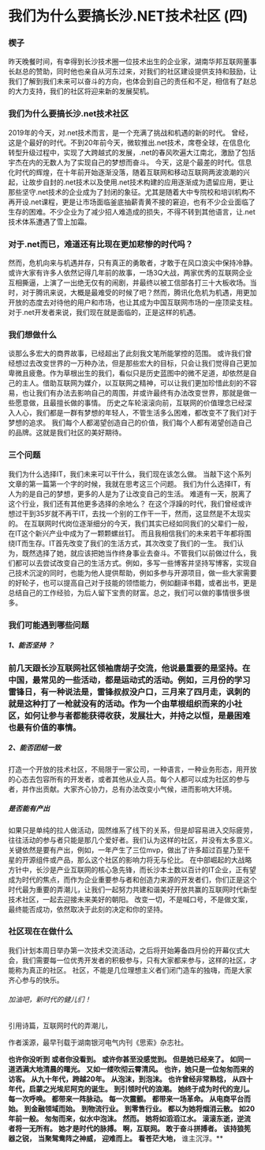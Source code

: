 # 我们为什么要搞长沙.NET技术社区 (四)

### 楔子 

昨天晚餐时间，有幸得到长沙技术圈一位技术出生的企业家，湖南华邦互联网董事长赵总的赞助，同时他也亲自从河东过来，对我们的社区建设提供支持和鼓励，让我们了解到我们未来可以奋斗的方向，也体会到自己的责任和不足，相信有了赵总的大力支持，我们的社区将迎来新的发展契机。 

### 我们为什么要搞长沙.net技术社区 

2019年的今天，对.net技术而言，是一个充满了挑战和机遇的新的时代。 
曾经，这是个最好的时代。不到20年前今天，微软推出.net技术，席卷全球，在信息化转型升级过程中，实现了大跨越式的发展，.net的春风吹遍大江南北，激励了包括宇杰在内的无数人为了实现自己的梦想而奋斗。 
今天，这是个最差的时代。信息化时代的辉煌，在十年前开始逐渐没落，随着互联网和移动互联网两波浪潮的兴起，让故步自封的.net技术以及使用.net技术构建的应用逐渐成为遗留应用，更让那些坚守.net技术的企业成为了封闭的象征。尤其是随着大中专院校和培训机构不再开设.net课程，更是让市场面临釜底抽薪青黄不接的窘迫，也有不少企业面临了生存的困难。不少企业为了减少招人难造成的损失，不得不转到其他语言，让.net技术体系遭遇了雪上加霜。 

### 对于.net而已，难道还有比现在更加悲惨的时代吗？ 

然而，危机向来与机遇并存，只有真正的勇敢者，才敢于在风口浪尖中保持冷静。 
或许大家有许多人依然记得几年前的故事，一场3Q大战，两家优秀的互联网企业互相撕逼，上演了一出绝无仅有的闹剧，并最终以被工信部各打三十大板收场。当时，对于腾讯来说，大概是最难受的时候了吧？然而，腾讯化危机为机遇，用更加开放的态度去对待他的用户和市场，也让其成为中国互联网市场的一座顶梁支柱。 
对于.net开发者来说，我们现在就是面临的，正是这样的机遇。 

### 我们想做什么 

谈那么多宏大的商界故事，已经超出了此刻我文笔所能掌控的范围。 
或许我们曾经想过去改变世界的一万种办法，但是那些宏大的目标，只会让我们觉得自己更加卑微且疲惫。作为草根出生的我们，看似只是历史蓝图中的微不足道，却依然是自己的主人。借助互联网为媒介，以互联网之精神，可以让我们更加珍惜此刻的不容易，也让我们有办法去影响自己的周围，并或许最终有办法改变世界，那就是做一些愿意做，且最擅长做的事情。 
历史之车轮滚滚向前，互联网的价值理念已经深入人心，我们都是一群有梦想的年轻人，不管生活多么困难，都改变不了我们对于梦想的追求。 
我们每个人都渴望创造自己的价值，我们每个人都有渴望创造自己的品牌。这就是我们社区的美好期待。

### 三个问题 

我们为什么选择IT，我们未来可以干什么，我们现在该怎么做。 
当敲下这个系列文章的第一篇第一个字的时候，我就在思考这三个问题。 
我们为什么选择IT，有人为的是自己的梦想，更多的人是为了让改变自己的生活。 
难道有一天，脱离了这个行业，我们还有其他更多选择的余地么？ 
在这个浮躁的时代，我们曾经或许想过干到35岁就不再干IT，去找一个别的工作干一干，然而，这显然是不太现实的。 
在互联网时代岗位逐渐细分的今天，我们其实已经如同我们的父辈们一般，在IT这个新兴产业中成为了一颗颗螺丝钉。 
而且我相信我们的未来若干年都将围绕IT而生存。IT首先改变了我们的生活方式，其次改变了我们的一生。 
我们认为，既然选择了她，就应该把她当作终身事业去奋斗。不管我们以前做过什么，我们都可以去尝试改变自己的生活方式。例如，多写一些博客并坚持写博客，实现自己技术沉淀的同时，也能为他人提供帮助，例如多参与开源项目，做一些大家需要的好轮子，也可以提高自己对于技能的领悟能力，例如翻译书籍，或者出书，更是总结自己的工作经验，为后人留下宝贵的财富。总之，我们可以做的事情很多很多。 

### 我们可能遇到哪些问题 

##### 1、能否坚持 ？

### 前几天跟长沙互联网社区领袖唐胡子交流，他说最重要的是坚持。在中国，最常见的一些活动，都是运动式的活动。例如，三月份的学习雷锋日，有一种说法是，雷锋叔叔没户口，三月来了四月走，讽刺的就是这种打了一枪就没有的活动。作为一个由草根组织而来的小社区，如何让参与者都能获得收获，发展壮大，并持之以恒，是最困难也最有价值的事情。 

##### 2、能否团结一致 

打造一个开放的技术社区，不局限于一家公司，一种语言，一种业务形态，用开放的心态去包容所有的开发者，或者其他从业人员。每个人都可以成为社区的参与者，并作出贡献。大家齐心协力，总有办法改变小气候，进而影响大环境。 

##### 是否能有产出 

如果只是单纯的拉人做活动，固然维系了线下的关系，但是却容易进入交际疲劳，往往活动的参与者只能是那几个爱好者。我们认为这样的社区，并没有太多意义。关键依然是要有产出，例如，一年产生了三位mvp，做出了许多超过百星乃至千星的开源组件或产品，那么这个社区的影响力将无与伦比。 
在中部崛起的大战略方针中，长沙是产业互联网的核心急先锋，而长沙本土数以百计的IT企业，正有望成为时代的焦点，而作为企业重要参与者和创造力来源的开发者们，你们正是这个时代最为重要的弄潮儿，让我们一起努力共建和谐美好开放共赢的互联网时代新型技术社区，一起去迎接未来美好的朝阳。 
改变一切，不是喊口号，不是做文案，最终能否成功，依然取决于此刻的决定和你的坚持。 

### 社区现在在做什么 

我们计划本周日举办第一次技术交流活动，之后将开始筹备四月份的开幕仪式大会，我们需要每一位优秀开发者的积极参与，只有大家都来参与，这样的社区，才能称为真正的社区。 
社区，不能是几位理想主义者们闭门造车的独嗨，而是大家齐心参与的快乐。 

###### 加油吧，新时代的健儿们！ 

引用诗篇，互联网时代的弄潮儿，

作者溪源，最早刊载于湖南银河电气内刊《思索》杂志社。 

**也许你没听到**
**或者你没看到。** 
**或许你甚至没感觉到。** 
**但是她已经来了。** 
**如同一道洒满大地清晨的曙光。** 
**又如一缕吹彻云霄清风。** 
**也许，她只是一位匆匆而来的访客。** 
**从九十年代，跨越20年。** 
**从泡沫，到泡沫。** 
**也许曾经非常熟稔，** 
**从四十年代，启蒙之光埃尼阿克的诞生。** 
**到引领时代的浪潮。** 
**她终于成为时代的宠儿。** 
**每一次呼唤。** 
**都带来一阵脉动。** 
**每一次震颤。** 
**都带来一场革命。** 
**从电商平台而始。** 
**到金融领域而始。** 
**到物流行业。** 
**到零售行业。** 
**都以为她将烟消云散。** 
**如20年前一般。** 
**匆匆而来，似水中泡沫。** 
**然而。** 
**她将如滔滔江水。** 
**滚滚东逝，逆流者将一无所有。** 
**她才是时代的脉搏。** 
**啊，互联网。** 
**敢于奋斗拼搏者。** 
**该持狼筅器之锐，** 
**当聚鸳鸯阵之神威，** 
**迎难而上。** 
**看苍茫大地，** 
谁主沉浮。**  